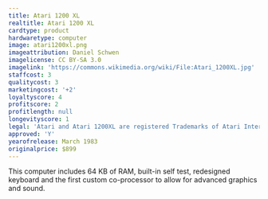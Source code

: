```yaml
---
title: Atari 1200 XL
realtitle: Atari 1200 XL
cardtype: product
hardwaretype: computer
image: atari1200xl.png
imageattribution: Daniel Schwen
imagelicense: CC BY-SA 3.0
imagelink: 'https://commons.wikimedia.org/wiki/File:Atari_1200XL.jpg'
staffcost: 3
qualitycost: 3
marketingcost: '+2'
loyaltyscore: 4
profitscore: 2
profitlength: null
longevityscore: 1
legal: 'Atari and Atari 1200XL are registered Trademarks of Atari Interactive, Inc'
approved: 'Y'
yearofrelease: March 1983
originalprice: $899
---
```


This computer includes 64 KB of RAM, built-in self test, redesigned keyboard and the first custom co-processor to allow for advanced graphics and sound.
